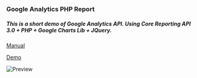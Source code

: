 ### Google Analytics PHP Report
##### This is a short demo of Google Analytics API. Using Core Reporting API 3.0 + PHP + Google Charts Lib + JQuery.

[Manual](https://developers.google.com/analytics/devguides/reporting/core/v3/quickstart/service-php)

[Demo](http://lab.virtuosity.ru/samples/ga/)

![Preview](http://lab.virtuosity.ru/images/ga_php_report.jpg)
